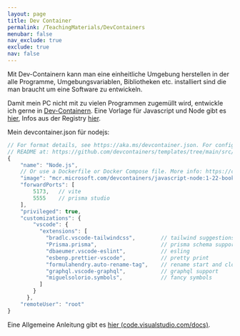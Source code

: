 ```yaml
---
layout: page
title: Dev Container
permalink: /TeachingMaterials/DevContainers
menubar: false
nav_exclude: true
exclude: true
nav: false
---
```


Mit Dev-Containern kann man eine einheitliche Umgebung herstellen in der alle Programme, Umgebungsvariablen, Bibliotheken etc. installiert sind die man braucht um eine Software zu entwickeln. 

Damit mein PC nicht mit zu vielen Programmen zugemüllt wird, entwickle ich gerne in [Dev-Containern](https://containers.dev/). Eine Vorlage für Javascript und Node gibt es [hier](https://github.com/devcontainers/templates/tree/main/src/javascript-node), Infos aus der Registry [hier](https://mcr.microsoft.com/en-us/product/devcontainers/javascript-node/about). 

Mein devcontainer.json für nodejs:

```js
// For format details, see https://aka.ms/devcontainer.json. For config options, see the
// README at: https://github.com/devcontainers/templates/tree/main/src/javascript-node
{
	"name": "Node.js",
	// Or use a Dockerfile or Docker Compose file. More info: https://containers.dev/guide/dockerfile
	"image": "mcr.microsoft.com/devcontainers/javascript-node:1-22-bookworm",
	"forwardPorts": [
		5173, 	// vite
		5555 	// prisma studio
	],
	"privileged": true,
	"customizations": {
		"vscode": {
		  "extensions": [
			"bradlc.vscode-tailwindcss",		// tailwind suggestions
			"Prisma.prisma",					// prisma schema support
			"dbaeumer.vscode-eslint",			// esling
			"esbenp.prettier-vscode", 			// pretty print
			"formulahendry.auto-rename-tag",	// rename start and closing tag at the same time
			"graphql.vscode-graphql",			// graphql support
			"miguelsolorio.symbols",			// fancy symbols
		  ]
		}
	  },
	"remoteUser": "root"
}

```

Eine Allgemeine Anleitung gibt es [hier (code.visualstudio.com/docs)](https://code.visualstudio.com/docs/devcontainers/tutorial).